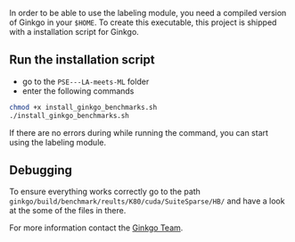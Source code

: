 In order to be able to use the labeling module, you need a compiled version of Ginkgo in your `$HOME`.
To create this executable, this project is shipped with a installation script for Ginkgo.

## Run the installation script

* go to the `PSE---LA-meets-ML` folder
* enter the following commands
```bash
chmod +x install_ginkgo_benchmarks.sh
./install_ginkgo_benchmarks.sh
```

If there are no errors during while running the command, you can start using the labeling module.

## Debugging

To ensure everything works correctly go to the path `ginkgo/build/benchmark/reults/K80/cuda/SuiteSparse/HB/` and have a
look at the some of the files in there.

For more information contact the [Ginkgo Team](https://github.com/ginkgo-project/ginkgo).